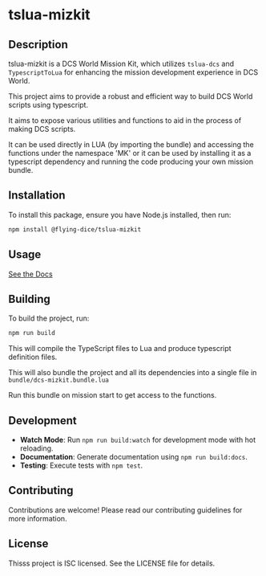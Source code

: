 # tslua-mizkit

## Description

tslua-mizkit is a DCS World Mission Kit, which utilizes `tslua-dcs` and `TypescriptToLua` for enhancing the mission development experience in DCS World. 

This project aims to provide a robust and efficient way to build DCS World scripts using typescript.

It aims to expose various utilities and functions to aid in the process of making DCS scripts.

It can be used directly in LUA (by importing the bundle) and accessing the functions under the namespace 'MK'
or it can be used by installing it as a typescript dependency and running the code producing your own mission bundle.

## Installation

To install this package, ensure you have Node.js installed, then run:

```bash
npm install @flying-dice/tslua-mizkit
```

## Usage

[See the Docs](https://flying-dice.github.io/tslua-dcs/modules/_flying_dice_tslua_dcs_mizkit.html)

## Building

To build the project, run:

```bash
npm run build
```

This will compile the TypeScript files to Lua and produce typescript definition files.

This will also bundle the project and all its dependencies into a single file in `bundle/dcs-mizkit.bundle.lua`

Run this bundle on mission start to get access to the functions.

## Development

- **Watch Mode**: Run `npm run build:watch` for development mode with hot reloading.
- **Documentation**: Generate documentation using `npm run build:docs`.
- **Testing**: Execute tests with `npm test`.

## Contributing

Contributions are welcome! Please read our contributing guidelines for more information.

## License

Thisss project is ISC licensed. See the LICENSE file for details.
